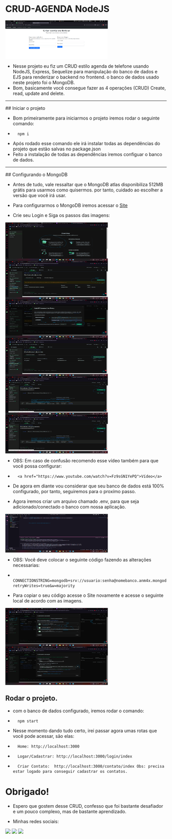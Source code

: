 # CRUD-AGENDA NodeJS

<img align="center" alt="siteAgenda" height="120" width="320" src="./imagemconfigbanco/agenda2.png"><br>

-	Nesse projeto eu fiz um CRUD estilo agenda de telefone usando NodeJS, Express, Sequelize para manipulação do banco de dados e EJS para renderizar o backend no frontend. o banco de dados usado neste projeto foi o MongoDB.
- 	Bom, basicamente você consegue fazer as 4 operações (CRUD) Create, read, update and delete.

<hr>
## Iniciar o projeto

- 	Bom primeiramente para iniciarmos o projeto iremos rodar o seguinte comando:
*		npm i
-	Após rodado esse comando ele irá instalar todas as dependências do projeto que estão salvas no package.json
-	Feito a instalação de todas as dependências iremos configuar o banco de dados.

<hr>
## Configurando o MongoDB

-	Antes de tudo, vale ressaltar que o MongoDB atlas disponibiliza 512MB grátis para usarmos como quisermos. por tanto, cuidado ao escolher a versão que você irá usar.
-	Para configurarmos o MongoDB iremos acessar o <a href="https://www.mongodb.com/cloud/atlas/lp/try-atlas?utm_source=google&utm_campaign=gs_americas_brazil_search_core_brand_atlas_desktop&utm_term=atlas%20mongodb&utm_medium=cpc_paid_search&utm_ad=e&utm_ad_campaign_id=12212624308&adgroup=115749705983&gclid=Cj0KCQjw6pOTBhCTARIsAHF23fIV4uepgu1qJL5DBgNZgVvwnjqFpSzSANGNTZsuRU6rrUdYsWl1h48aAlXOEALw_wcB">Site</a>

-	Crie seu Login e Siga os passos das imagens:

<img align="center" alt="configbanco" height="120" width="320" src="./imagemconfigbanco/mongo1.png"><br>
<img align="center" alt="addmongo" height="120" width="320" src="./imagemconfigbanco/addmongo.png"><br>
<img align="center" alt="mongodb" height="120" width="320" src="./imagemconfigbanco/addmongo2.png"><br>
<img align="center" alt="databasemongo" height="120" width="320" src="./imagemconfigbanco/databasemongo.png"><br>
<img align="center" alt="mongoconfigurado" height="120" width="320" src="./imagemconfigbanco/databaseconfig.png"><br>
<img align="center" alt="datasettings" height="120" width="320" src="./imagemconfigbanco/databaseconfig.png"><br>

*	OBS: Em caso de confusão recomendo esse vídeo também para que você possa configurar: 
-		<a href="https://www.youtube.com/watch?v=Fz9sGN1YePQ">Vídeo</a>

-	De agora em diante vou considerar que seu banco de dados está 100% configurado, por tanto, seguiremos para o proxímo passo.

-	Agora iremos criar um arquivo chamado .env, para que seja adicionado/conectado o banco com nossa aplicação.

<img align="center" alt=".env" height="120" width="320" src="./imagemconfigbanco/envcomcodigo.png"><br>

*	OBS: Você deve colocar o seguinte código fazendo as alterações necessarias:
-		CONNECTIONSTRING=mongodb+srv://usuario:senha@nomebanco.anm4x.mongodb.net/nomenobancoexAGENDA?retryWrites=true&w=majority

-	Para copiar o seu código acesse o Site novamente e acesse o seguinte local de acordo com as imagens.

<img align="center" alt="codigo.env" height="120" width="320" src="./imagemconfigbanco/envconfigpegarcodigo1.png"><br>
<img align="center" alt="copiar.env" height="120" width="320" src="./imagemconfigbanco/envcodigocopiado.png"><br>

## Rodar o projeto.

-   com o banco de dados configurado, iremos rodar o comando:
*       npm start

-   Nesse momento dando tudo certo, irei passar agora umas rotas que você pode acessar, são elas:
*       Home: http://localhost:3000
*       Logar/Cadastrar: http://localhost:3000/login/index
*       Criar Contato:  http://localhost:3000/contato/index Obs: precisa estar logado para conseguir cadastrar os contatos.

# Obrigado!

-   Espero que gostem desse CRUD, confesso que foi bastante desafiador e um pouco complexo, mas de bastante aprendizado.

-   Minhas redes sociais:

<a href="https://www.instagram.com/joao_vitor_0o/" target="_blank"><img src="https://img.shields.io/badge/-Instagram-%23E4405F?style=for-the-badge&logo=instagram&logoColor=white" target="_blank"></a>
<a href = "mailto:contatojoaovtml@gmail.com"><img src="https://img.shields.io/badge/-Gmail-%23333?style=for-the-badge&logo=gmail&logoColor=white" target="_blank"></a>
<a href="https://www.linkedin.com/in/joão-vitorml-br/" target="_blank"><img src="https://img.shields.io/badge/-LinkedIn-%230077B5?style=for-the-badge&logo=linkedin&logoColor=white" target="_blank"></a> 